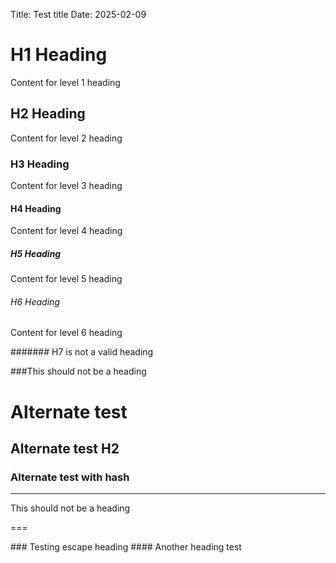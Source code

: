Title: Test title
Date: 2025-02-09

# H1 Heading

Content for level 1 heading

## H2 Heading

Content for level 2 heading

### H3 Heading

Content for level 3 heading

#### H4 Heading

Content for level 4 heading

##### H5 Heading
Content for level 5 heading

###### H6 Heading
Content for level 6 heading

####### H7 is not a valid heading

###This should not be a heading

Alternate test
==

Alternate test H2
------

### Alternate test with hash
---

This should not be a heading

===

\### Testing escape heading
\#\#\#\# Another heading test
